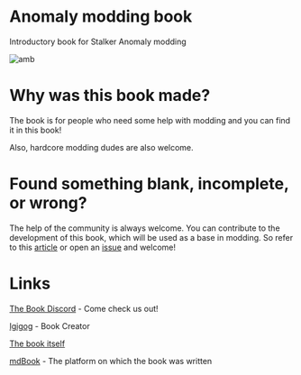 # Anomaly modding book
Introductory book for Stalker Anomaly modding

![amb](https://user-images.githubusercontent.com/62593770/172740437-c5145fff-9036-4669-ab5d-82560d244905.svg)

# Why was this book made?
The book is for people who need some help with modding and you can find it in this book!

Also, hardcore modding dudes are also welcome.

# Found something blank, incomplete, or wrong?
The help of the community is always welcome. 
You can contribute to the development of this book, which will be used as a base in modding. 
So refer to this [article](src/meta/contributing/README.md) or open an [issue](https://github.com/Igigog/anomaly-modding-book/issues) and welcome!

# Links

[The Book Discord](https://discord.gg/8Pu2ekQYg3) - Come check us out!

[Igigog](https://github.com/Igigog) - Book Creator

[The book itself](https://igigog.github.io/anomaly-modding-book/)

[mdBook](https://github.com/rust-lang/mdBook) - The platform on which the book was written
